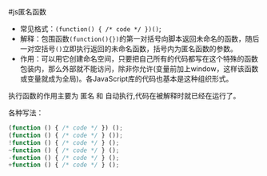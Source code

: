 #js匿名函数

- 常见格式：`(function() { /* code */ })()`;
- 解释：包围函数`(function(){})`的第一对括号向脚本返回未命名的函数，随后一对空括号`()`立即执行返回的未命名函数，括号内为匿名函数的参数。
- 作用：可以用它创建命名空间，只要把自己所有的代码都写在这个特殊的函数包装内，那么外部就不能访问，除非你允许(变量前加上window，这样该函数或变量就成为全局)。各JavaScript库的代码也基本是这种组织形式。

执行函数的作用主要为 匿名 和 自动执行,代码在被解释时就已经在运行了。

各种写法：
``` javascript
(function () { /* code */ }) ();
(function () { /* code */ } ()); 
!function () { /* code */ } ();
~function () { /* code */ } ();
-function () { /* code */ } ();
+function () { /* code */ } ();
```
